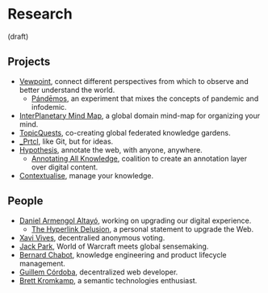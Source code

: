 # Research

(draft)

## Projects
- [Vewpoint](https://github.com/vewpoint/meeting-point/issues/3), connect different perspectives from which to observe and better understand the world.
    - [Pándēmos](https://github.com/vewpoint/meeting-point/issues/11), an experiment that mixes the concepts of pandemic and infodemic.
- [InterPlanetary Mind Map](https://github.com/vewpoint/meeting-point/issues/5), a global domain mind-map for organizing your mind.
- [TopicQuests](https://github.com/vewpoint/meeting-point/issues/8), co-creating global federated knowledge gardens.
- [_Prtcl](https://github.com/vewpoint/meeting-point/issues/12), like Git, but for ideas.
- [Hypothesis](https://github.com/vewpoint/meeting-point/issues/14), annotate the web, with anyone, anywhere.
    - [Annotating All Knowledge](https://github.com/vewpoint/meeting-point/issues/15), coalition to create an annotation layer over digital content.
- [Contextualise](https://github.com/vewpoint/meeting-point/issues/16), manage your knowledge.

## People
- [Daniel Armengol Altayó](https://github.com/vewpoint/meeting-point/issues/4), working on upgrading our digital experience.
    - [The Hyperlink Delusion](https://github.com/vewpoint/meeting-point/issues/10), a personal statement to upgrade the Web.
- [Xavi Vives](https://github.com/vewpoint/meeting-point/issues/6), decentralied anonymous voting.
- [Jack Park](https://github.com/vewpoint/meeting-point/issues/7), World of Warcraft meets global sensemaking.
- [Bernard Chabot](https://github.com/vewpoint/meeting-point/issues/9), knowledge engineering and product lifecycle management.
- [Guillem Córdoba](https://github.com/vewpoint/meeting-point/issues/13), decentralized web developer.
- [Brett Kromkamp](https://github.com/vewpoint/meeting-point/issues/17), a semantic technologies enthusiast.